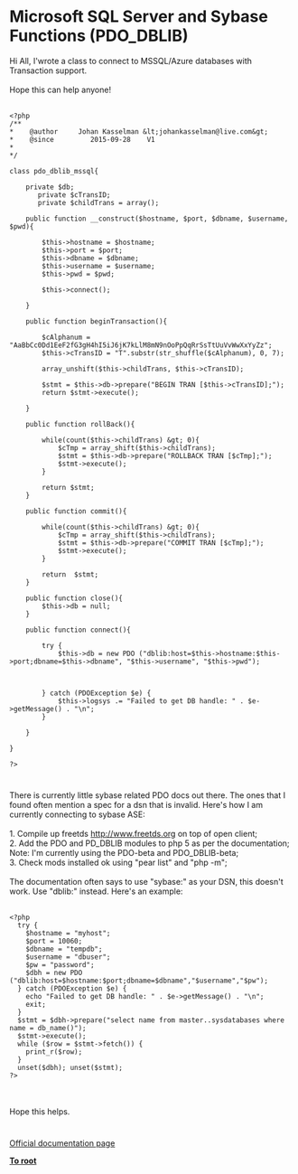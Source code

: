 # Microsoft SQL Server and Sybase Functions (PDO_DBLIB)



Hi All, I&apos;wrote a class to connect to MSSQL/Azure databases with Transaction support.<br><br>Hope this can help anyone!<br><br>

```
<?php
/**
*    @author     Johan Kasselman &lt;johankasselman@live.com&gt;
*    @since         2015-09-28    V1
*
*/

class pdo_dblib_mssql{

    private $db;
       private $cTransID;
       private $childTrans = array();

    public function __construct($hostname, $port, $dbname, $username, $pwd){

        $this->hostname = $hostname;
        $this->port = $port;
        $this->dbname = $dbname;
        $this->username = $username;
        $this->pwd = $pwd;

        $this->connect();
        
    }

    public function beginTransaction(){

        $cAlphanum = "AaBbCc0Dd1EeF2fG3gH4hI5iJ6jK7kLlM8mN9nOoPpQqRrSsTtUuVvWwXxYyZz";
        $this->cTransID = "T".substr(str_shuffle($cAlphanum), 0, 7);

        array_unshift($this->childTrans, $this->cTransID);

        $stmt = $this->db->prepare("BEGIN TRAN [$this->cTransID];");
        return $stmt->execute();

    }

    public function rollBack(){
        
        while(count($this->childTrans) &gt; 0){
            $cTmp = array_shift($this->childTrans);
            $stmt = $this->db->prepare("ROLLBACK TRAN [$cTmp];");
            $stmt->execute();
        }

        return $stmt;
    }

    public function commit(){

        while(count($this->childTrans) &gt; 0){
            $cTmp = array_shift($this->childTrans);
            $stmt = $this->db->prepare("COMMIT TRAN [$cTmp];");
            $stmt->execute();
        }

        return  $stmt;
    }

    public function close(){
        $this->db = null;
    }

    public function connect(){

        try {
            $this->db = new PDO ("dblib:host=$this->hostname:$this->port;dbname=$this->dbname", "$this->username", "$this->pwd");

           

        } catch (PDOException $e) {
            $this->logsys .= "Failed to get DB handle: " . $e->getMessage() . "\n";
        }

    }

}

?>
```
  

#

There is currently little sybase related PDO docs out there. The ones that I found often mention a spec for a dsn that is invalid. Here&apos;s how I am currently connecting to sybase ASE:<br><br>1. Compile up freetds http://www.freetds.org on top of open client;<br>2. Add the PDO and PD_DBLIB modules to php 5 as per the documentation; Note: I&apos;m currently using the PDO-beta and PDO_DBLIB-beta;<br>3. Check mods installed ok using "pear list" and "php -m";<br><br>The documentation often says to use "sybase:" as your DSN, this doesn&apos;t work. Use "dblib:" instead. Here&apos;s an example:<br><br>

```
<?php
  try {
    $hostname = "myhost";
    $port = 10060;
    $dbname = "tempdb";
    $username = "dbuser";
    $pw = "password";
    $dbh = new PDO ("dblib:host=$hostname:$port;dbname=$dbname","$username","$pw");
  } catch (PDOException $e) {
    echo "Failed to get DB handle: " . $e->getMessage() . "\n";
    exit;
  }
  $stmt = $dbh->prepare("select name from master..sysdatabases where name = db_name()");
  $stmt->execute();
  while ($row = $stmt->fetch()) {
    print_r($row);
  }
  unset($dbh); unset($stmt);
?>
```
<br><br>Hope this helps.  

#

[Official documentation page](https://www.php.net/manual/en/ref.pdo-dblib.php)

**[To root](/README.md)**